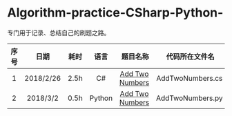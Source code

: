 # Algorithm-practice-CSharp-Python-
专门用于记录、总结自己的刷题之路。


|序号| 日期 | 耗时 | 语言 |  题目名称 | 代码所在文件名|
| :-: | :-: | :-: | :-: | :-: | :-: | 
|1|2018/2/26|2.5h|C#|[Add Two Numbers](https://leetcode.com/problems/add-two-numbers/description/)|AddTwoNumbers.cs |   
|2|2018/3/2|0.5h|Python|[Add Two Numbers](https://leetcode.com/problems/add-two-numbers/description/)|AddTwoNumbers.py |   

